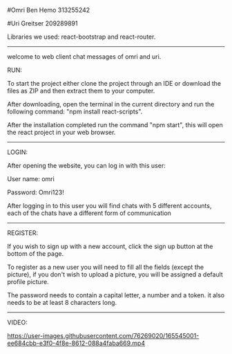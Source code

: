 
#Omri Ben Hemo 313255242

#Uri Greitser 209289891

Libraries we used: react-bootstrap and react-router.


-----------------------------------------------------------------------------------------------------------------------------

welcome to web client chat messages of omri and uri.

RUN:

To start the project either clone the project through an IDE or download the files as ZIP and then extract them to your computer.

After downloading, open the terminal in the current directory and run the following command: "npm install react-scripts".

After the installation completed run the command "npm start", this will open the react project in your web browser.

-----------------------------------------------------------------------------------------------------------------------------

LOGIN:

After opening the website, you can log in with this user:

User name: omri

Password: Omri123!

After logging in to this user you will find chats with 5 different accounts, each of the chats have a different form of 
communication

-----------------------------------------------------------------------------------------------------------------------------

REGISTER:

If you wish to sign up with a new account, click the sign up button at the bottom of the page.

To register as a new user you will need to fill all the fields (except the picture), if you don't wish to upload a picture, 
you will be assigned a default profile picture.

The password needs to contain a capital letter, a number and a token. it also needs to be at least 8 characters  long.

-----------------------------------------------------------------------------------------------------------------------------

VIDEO:

https://user-images.githubusercontent.com/76269020/165545001-ee684cbb-e3f0-4f8e-8612-088a4faba669.mp4

